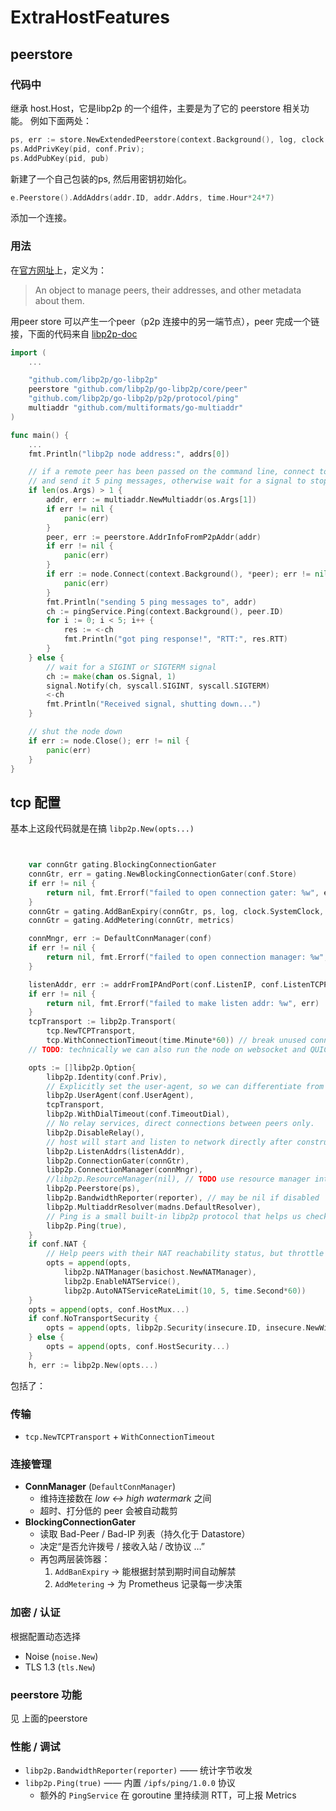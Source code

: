 
# ExtraHostFeatures

## peerstore 
### 代码中

继承 host.Host，它是libp2p 的一个组件，主要是为了它的 peerstore 相关功能。
例如下面两处：

```go
ps, err := store.NewExtendedPeerstore(context.Background(), log, clock.SystemClock, basePs, conf.Store, scoreRetention)
ps.AddPrivKey(pid, conf.Priv);
ps.AddPubKey(pid, pub)
```
新建了一个自己包装的ps, 然后用密钥初始化。


```go
e.Peerstore().AddAddrs(addr.ID, addr.Addrs, time.Hour*24*7)
```
添加一个连接。


### 用法

在[官方网址](https://pkg.go.dev/github.com/libp2p/go-libp2p-peerstore)上，定义为：
> An object to manage peers, their addresses, and other metadata about them.


用peer store 可以产生一个peer（p2p 连接中的另一端节点），peer 完成一个链接，下面的代码来自 [libp2p-doc](https://docs.libp2p.io/guides/getting-started/go/)

```go
import (
    ...

    "github.com/libp2p/go-libp2p"
    peerstore "github.com/libp2p/go-libp2p/core/peer"
    "github.com/libp2p/go-libp2p/p2p/protocol/ping"
    multiaddr "github.com/multiformats/go-multiaddr"
)

func main() {
    ...
    fmt.Println("libp2p node address:", addrs[0])

    // if a remote peer has been passed on the command line, connect to it
    // and send it 5 ping messages, otherwise wait for a signal to stop
    if len(os.Args) > 1 {
        addr, err := multiaddr.NewMultiaddr(os.Args[1])
        if err != nil {
            panic(err)
        }
        peer, err := peerstore.AddrInfoFromP2pAddr(addr)
        if err != nil {
            panic(err)
        }
        if err := node.Connect(context.Background(), *peer); err != nil {
            panic(err)
        }
        fmt.Println("sending 5 ping messages to", addr)
        ch := pingService.Ping(context.Background(), peer.ID)
        for i := 0; i < 5; i++ {
            res := <-ch
            fmt.Println("got ping response!", "RTT:", res.RTT)
        }
    } else {
        // wait for a SIGINT or SIGTERM signal
        ch := make(chan os.Signal, 1)
        signal.Notify(ch, syscall.SIGINT, syscall.SIGTERM)
        <-ch
        fmt.Println("Received signal, shutting down...")
    }

    // shut the node down
    if err := node.Close(); err != nil {
        panic(err)
    }
}
```



## tcp 配置

基本上这段代码就是在搞 `libp2p.New(opts...)`

```go


	var connGtr gating.BlockingConnectionGater
	connGtr, err = gating.NewBlockingConnectionGater(conf.Store)
	if err != nil {
		return nil, fmt.Errorf("failed to open connection gater: %w", err)
	}
	connGtr = gating.AddBanExpiry(connGtr, ps, log, clock.SystemClock, metrics)
	connGtr = gating.AddMetering(connGtr, metrics)

	connMngr, err := DefaultConnManager(conf)
	if err != nil {
		return nil, fmt.Errorf("failed to open connection manager: %w", err)
	}

	listenAddr, err := addrFromIPAndPort(conf.ListenIP, conf.ListenTCPPort)
	if err != nil {
		return nil, fmt.Errorf("failed to make listen addr: %w", err)
	}
	tcpTransport := libp2p.Transport(
		tcp.NewTCPTransport,
		tcp.WithConnectionTimeout(time.Minute*60)) // break unused connections
	// TODO: technically we can also run the node on websocket and QUIC transports. Maybe in the future?

	opts := []libp2p.Option{
		libp2p.Identity(conf.Priv),
		// Explicitly set the user-agent, so we can differentiate from other Go libp2p users.
		libp2p.UserAgent(conf.UserAgent),
		tcpTransport,
		libp2p.WithDialTimeout(conf.TimeoutDial),
		// No relay services, direct connections between peers only.
		libp2p.DisableRelay(),
		// host will start and listen to network directly after construction from config.
		libp2p.ListenAddrs(listenAddr),
		libp2p.ConnectionGater(connGtr),
		libp2p.ConnectionManager(connMngr),
		//libp2p.ResourceManager(nil), // TODO use resource manager interface to manage resources per peer better.
		libp2p.Peerstore(ps),
		libp2p.BandwidthReporter(reporter), // may be nil if disabled
		libp2p.MultiaddrResolver(madns.DefaultResolver),
		// Ping is a small built-in libp2p protocol that helps us check/debug latency between peers.
		libp2p.Ping(true),
	}
	if conf.NAT {
		// Help peers with their NAT reachability status, but throttle to avoid too much work.
		opts = append(opts,
			libp2p.NATManager(basichost.NewNATManager),
			libp2p.EnableNATService(),
			libp2p.AutoNATServiceRateLimit(10, 5, time.Second*60))
	}
	opts = append(opts, conf.HostMux...)
	if conf.NoTransportSecurity {
		opts = append(opts, libp2p.Security(insecure.ID, insecure.NewWithIdentity))
	} else {
		opts = append(opts, conf.HostSecurity...)
	}
	h, err := libp2p.New(opts...)
```


包括了：
### 传输

- `tcp.NewTCPTransport` + `WithConnectionTimeout`  

### 连接管理
- **ConnManager** (`DefaultConnManager`)
    - 维持连接数在 _low ↔ high watermark_ 之间
    - 超时、打分低的 peer 会被自动裁剪
- **BlockingConnectionGater**
    - 读取 Bad-Peer / Bad-IP 列表（持久化于 Datastore）
    - 决定“是否允许拨号 / 接收入站 / 改协议 …”
    - 再包两层装饰器：
        1. `AddBanExpiry` → 能根据封禁到期时间自动解禁
        2. `AddMetering` → 为 Prometheus 记录每一步决策

### 加密 / 认证

根据配置动态选择

- Noise (`noise.New`)
- TLS 1.3 (`tls.New`)

### peerstore 功能
见 上面的peerstore


### 性能 / 调试

- `libp2p.BandwidthReporter(reporter)` —— 统计字节收发
- `libp2p.Ping(true)` —— 内置 `/ipfs/ping/1.0.0` 协议
    - 额外的 `PingService` 在 goroutine 里持续测 RTT，可上报 Metrics

